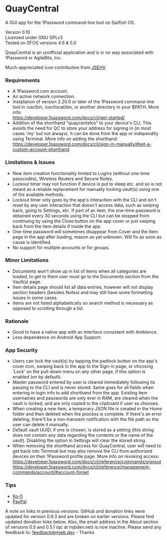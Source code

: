 # QuayCentral
A GUI app for the 1Password command-line tool on Sailfish OS.

Version 0.10  
Licensed under GNU GPLv3  
Tested on SFOS versions 4.6 & 5.0  

QuayCentral is an unofficial application and is in no way associated with 1Password or AgileBits, Inc.  

Much-appreciated icon contribution from [JSEHV](https://github.com/JSEHV).  

### Requirements

- A 1Password.com account.
- An active network connection.
- Installation of version 2.20.0 or later of the 1Password command-line tool in /usr/bin, /usr/local/bin, or another directory in your $PATH. More info:  
    https://developer.1password.com/docs/cli/get-started/
- Addition of the shorthand "quaycentsfos" to your device's CLI. This avoids the need for QC to store your address for signing in (in most cases 'my' but not always). It can be done from the app or independtly using Terminal. More info on adding the shorthand:  
    https://developer.1password.com/docs/cli/sign-in-manually/#set-a-custom-account-shorthand

### Limitations & Issues

- New item creation functionality limited to Logins (without one-time passcodes), Wireless Routers and Secure Notes.
- Lockout timer may not function if device is put to sleep etc. and so is not meant as a reliable replacement for manually locking vault(s) using one of the available methods.
- Lockout timer only goes by the app's interaction with the CLI and isn't reset by any user interaction that doesn't access data, such as swiping back, going to Settings, etc. If part of an item, the one-time password is obtained every 30 seconds using the CLI but can be stopped from continuing by using the Close button on the app cover or just swiping back from the item details if inside the app.
- One-time password will sometimes disappear from Cover and the Item page in the app after loading, reason as yet unknown. Will fix as soon as cause is identified.
- No support for multiple accounts or for groups.

### Minor Limitations

- Documents won't show up in list of items when all categories are loaded, to get to them user must go to the Documents section from the Vault(s) page.
- Item details page should list all data entries, however will not display section headers (besides Notes) and may still have some formatting issues in some cases.
- Items are not listed alphabetically so search method is necessary as opposed to scrolling through a list.

### Rationale

- Good to have a native app with an interface consistent with Ambience.
- Less dependence on Android App Support.

### App Security

- Users can lock the vault(s) by tapping the padlock button on the app's cover icon, swiping back in the app to the Sign-in page, or choosing 'Lock' on the pull-down menu on any other page, if this option is enabled (on by default).
- Master password entered by user is cleared immediately following its passing to the CLI and is never stored. Same goes for all fields when entering in login info to add shorthand from the app. Existing item usernames and passwords are only ever in RAM, are cleared when the vault is locked, and are only copied to the clipboard if user so chooses.
- When creating a new item, a temporary JSON file is created in the Home folder and then deleted when the process is complete. If there's an error deleting, there'll be a non-transient notification with the file path so the user can delete it manually.
- Default vault UUID, if one is chosen, is stored as a setting (this string does not contain any data regarding the contents or the name of the vault). Disabling the option in Settings will clear the stored string.
- When removing the shorthand access for QuayCentral, user will need to get back into Terminal but may also remove the CLI from authorized devices on their 1Password profile page. More info on revoking access:  
    https://developer.1password.com/docs/cli/reference/commands/signout  
    https://developer.1password.com/docs/cli/reference/management-commands/account/#account-forget

### Tips

- [Ko-fi](https://ko-fi.com/mjebdev)
- [PayPal](https://paypal.me/mjebdev)

A note on links in previous versions: GitHub and donation links were updated for version 0.9.3 and are broken on earlier versions. Please find updated donation links below. Also, the email address in the About section of versions 0.5 and 0.5.1 (qc at mjbdev.net) is now inactive. Please send any feedback to: [feedback@mjeb.dev](mailto:feedback@mjeb.dev) - Thanks
